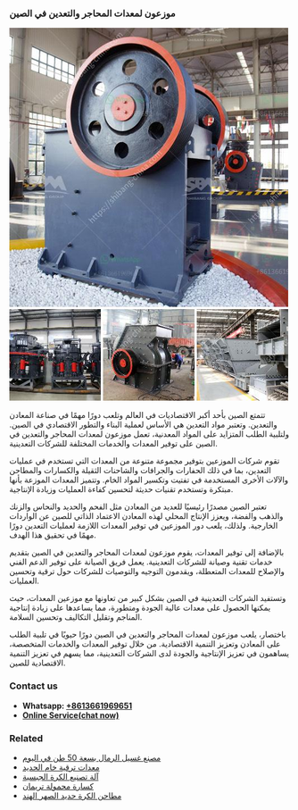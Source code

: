 <h3>موزعون لمعدات المحاجر والتعدين في الصين</h3><img src='1701854396.jpg' alt=''><p>تتمتع الصين بأحد أكبر الاقتصاديات في العالم وتلعب دورًا مهمًا في صناعة المعادن والتعدين. وتعتبر مواد التعدين هي الأساس لعملية البناء والتطور الاقتصادي في الصين. ولتلبية الطلب المتزايد على المواد المعدنية، تعمل موزعون لمعدات المحاجر والتعدين في الصين على توفير المعدات والخدمات المختلفة للشركات التعدينية.</p><p>تقوم شركات الموزعين بتوفير مجموعة متنوعة من المعدات التي تستخدم في عمليات التعدين، بما في ذلك الحفارات والجرافات والشاحنات الثقيلة والكسارات والمطاحن والآلات الأخرى المستخدمة في تفتيت وتكسير المواد الخام. وتتميز المعدات الموزعة بأنها مبتكرة وتستخدم تقنيات حديثة لتحسين كفاءة العمليات وزيادة الإنتاجية.</p><p>تعتبر الصين مصدرًا رئيسيًا للعديد من المعادن مثل الفحم والحديد والنحاس والزنك والذهب والفضة، ويعزز الإنتاج المحلي لهذه المعادن الاعتماد الذاتي للصين عن الواردات الخارجية. ولذلك، يلعب دور الموزعين في توفير المعدات اللازمة لعمليات التعدين دورًا مهمًا في تحقيق هذا الهدف.</p><p>بالإضافة إلى توفير المعدات، يقوم موزعون لمعدات المحاجر والتعدين في الصين بتقديم خدمات تقنية وصيانة للشركات التعدينية. يعمل فريق الصيانة على توفير الدعم الفني والإصلاح للمعدات المتعطلة، ويقدمون التوجيه والتوصيات للشركات حول ترقية وتحسين العمليات.</p><p>وتستفيد الشركات التعدينية في الصين بشكل كبير من تعاونها مع موزعين المعدات، حيث يمكنها الحصول على معدات عالية الجودة ومتطورة، مما يساعدها على زيادة إنتاجية المناجم وتقليل التكاليف وتحسين السلامة.</p><p>باختصار، يلعب موزعون لمعدات المحاجر والتعدين في الصين دورًا حيويًا في تلبية الطلب على المعادن وتعزيز التنمية الاقتصادية. من خلال توفير المعدات والخدمات المتخصصة، يساهمون في تعزيز الإنتاجية والجودة لدى الشركات التعدينية، مما يسهم في تعزيز التنمية الاقتصادية للصين.</p><h3>Contact us</h3><ul><li><strong>Whatsapp:&nbsp;<a href="https://wa.me/8613661969651">+8613661969651</a></strong></li><li><a href="https://swt.shibang-china.com/?git&amp;zhl&amp;موزعون لمعدات المحاجر والتعدين في الصين"><strong>Online Service(chat now)</strong></a></li></ul><h3>Related</h3><ul><li><a href='مصنع غسيل الرمال بسعة 50 طن في اليوم.md'>مصنع غسيل الرمال بسعة 50 طن في اليوم</a></li><li><a href='معدات ترقية خام الحديد.md'>معدات ترقية خام الحديد</a></li><li><a href='آلة تصنيع الكرة الجبسية.md'>آلة تصنيع الكرة الجبسية</a></li><li><a href='كسارة محمولة تريمان.md'>كسارة محمولة تريمان</a></li><li><a href='مطاحن الكرة حديد الصهر الهند.md'>مطاحن الكرة حديد الصهر الهند</a></li></ul>
